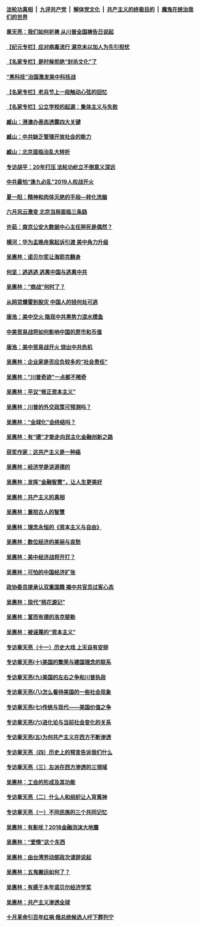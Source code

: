 ####  [法轮功真相](../../../../basic/blob/master/README.md?t=06251931) &nbsp;|&nbsp; [九评共产党](../../../../9ping.md/blob/master/README.md?t=06251931) &nbsp;|&nbsp; [解体党文化](../../../../jtdwh.md/blob/master/README.md?t=06251931)  &nbsp;|&nbsp; [共产主义的终极目的](../../../../gczydzjmd.md/blob/master/README.md?t=06251931) &nbsp;|&nbsp; [魔鬼在统治我们的世界](../../../../mgztzwmdsj.md/blob/master/README.md?t=06251931) 

#### [章天亮：我们如何祈祷 从川普全国祷告日说起](../pages/nsc423/n11944627.md?t=06251931) 

#### [【纪元专栏】应对病毒流行 渥京未以加人为先引担忧](../pages/nsc423/n11875714.md?t=06251931) 

#### [【名家专栏】是时候拒绝“封杀文化”了](../pages/nsc423/n11814093.md?t=06251931) 

#### [“黑科技”治国激发美中科技战](../pages/nsc423/n11638056.md?t=06251931) 

#### [【名家专栏】老兵节上一段触动心弦的回忆](../pages/nsc423/n11646016.md?t=06251931) 

#### [【名家专栏】公立学校的起源：集体主义与失败](../pages/nsc423/n11601833.md?t=06251931) 

#### [臧山：港澳办表态透露四大关键](../pages/nsc423/n11421628.md?t=06251931) 

#### [臧山：中共缺乏管理开放社会的能力](../pages/nsc423/n11407457.md?t=06251931) 

#### [臧山：北京面临治乱大转折](../pages/nsc423/n11406895.md?t=06251931) 

#### [专访胡平：20年打压 法轮功屹立不倒意义深远](../pages/nsc423/n11398800.md?t=06251931) 

#### [中共最怕“逢九必乱”2019人权战开火](../pages/nsc423/n11385248.md?t=06251931) 

#### [夏一阳：精神和肉体灭绝的手段—转化洗脑](../pages/nsc423/n11368250.md?t=06251931) 

#### [六月风云激变 北京当局面临三条路](../pages/nsc423/n11313668.md?t=06251931) 

#### [许茹：南京公安大数据中心主任猝死是偶然？](../pages/nsc423/n11064744.md?t=06251931) 

#### [横河：华为孟晚舟案起诉引渡 美中角力升级](../pages/nsc423/n11027230.md?t=06251931) 

#### [吴惠林：诺贝尔奖让海耶克翻身](../pages/nsc423/n10890049.md?t=06251931) 

#### [何坚：逃逃逃 逃离中国与逃离中共](../pages/nsc423/n10592891.md?t=06251931) 

#### [吴惠林：“商战”何时了？](../pages/nsc423/n10573558.md?t=06251931) 

#### [从网贷爆雷到股灾 中国人的钱何处可逃](../pages/nsc423/n10572800.md?t=06251931) 

#### [唐浩：美中交火 隐现中共黑势力混水摸鱼](../pages/nsc423/n10544040.md?t=06251931) 

#### [中美贸易战将如何影响中国的房市和币值](../pages/nsc423/n10543697.md?t=06251931) 

#### [唐浩：美中贸易战开火 烧出中共危机](../pages/nsc423/n10540126.md?t=06251931) 

#### [吴惠林：企业家是否应负较多的“社会责任”](../pages/nsc423/n10535022.md?t=06251931) 

#### [吴惠林：“川普奇迹”一点都不稀奇](../pages/nsc423/n10512808.md?t=06251931) 

#### [吴惠林：平议“修正资本主义”](../pages/nsc423/n10495724.md?t=06251931) 

#### [吴惠林：川普的外交政策可预测吗？](../pages/nsc423/n10462387.md?t=06251931) 

#### [吴惠林：“全球化”会终结吗？](../pages/nsc423/n10452838.md?t=06251931) 

#### [吴惠林：有“德”才能走向民主化金融创新之路](../pages/nsc423/n10432292.md?t=06251931) 

#### [获奖作家：这共产主义是一种癌](../pages/nsc423/n10431541.md?t=06251931) 

#### [吴惠林：经济学是讲道德的](../pages/nsc423/n10398014.md?t=06251931) 

#### [吴惠林：发挥“金融智慧”，让人生更美好](../pages/nsc423/n10375019.md?t=06251931) 

#### [吴惠林：共产主义的真相](../pages/nsc423/n10351394.md?t=06251931) 

#### [吴惠林：重拾古人的智慧](../pages/nsc423/n10337691.md?t=06251931) 

#### [吴惠林：理念永恒的《资本主义与自由》](../pages/nsc423/n10316274.md?t=06251931) 

#### [吴惠林：数位经济的美丽与哀愁](../pages/nsc423/n10292946.md?t=06251931) 

#### [吴惠林：美中经济战将开打？](../pages/nsc423/n10258825.md?t=06251931) 

#### [吴惠林：可怕的中国经济扩张](../pages/nsc423/n10219147.md?t=06251931) 

#### [政协委员提承认双重国籍 揭中共官员过客心态](../pages/nsc423/n10208809.md?t=06251931) 

#### [吴惠林：现代“桃花源记”](../pages/nsc423/n10185234.md?t=06251931) 

#### [吴惠林：富而有德的洛克斐勒](../pages/nsc423/n10142264.md?t=06251931) 

#### [吴惠林：被诬蔑的“资本主义”](../pages/nsc423/n10124816.md?t=06251931) 

#### [专访章天亮（十一）历史大戏 上天自有安排](../pages/nsc423/n10094905.md?t=06251931) 

#### [专访章天亮(十)美国的繁荣与建国理念的联系](../pages/nsc423/n10094899.md?t=06251931) 

#### [专访章天亮(九)美国的左右之争和川普执政](../pages/nsc423/n10094889.md?t=06251931) 

#### [专访章天亮(八)怎么看待美国的一些社会现象](../pages/nsc423/n10094857.md?t=06251931) 

#### [专访章天亮(七)传统与现代——美国价值之争](../pages/nsc423/n10093140.md?t=06251931) 

#### [专访章天亮(六)进化论与当前社会变化的关系](../pages/nsc423/n10092036.md?t=06251931) 

#### [专访章天亮(五)为何共产主义在西方不断渗透](../pages/nsc423/n10083620.md?t=06251931) 

#### [专访章天亮（四）历史上的预言告诉我们什么](../pages/nsc423/n10083606.md?t=06251931) 

#### [专访章天亮（三）左派在西方渗透的三领域](../pages/nsc423/n10081115.md?t=06251931) 

#### [吴惠林：工会的形成及其功能](../pages/nsc423/n10080633.md?t=06251931) 

#### [专访章天亮（二）什么人和组织让人背离神](../pages/nsc423/n10076637.md?t=06251931) 

#### [专访章天亮（一）不同民族的三个共同记忆](../pages/nsc423/n10074188.md?t=06251931) 

#### [吴惠林：有影呒？2018金融泡沫大地震](../pages/nsc423/n10040534.md?t=06251931) 

#### [吴惠林：“爱情”这个东西](../pages/nsc423/n10019423.md?t=06251931) 

#### [吴惠林：由台湾劳动部政次请辞说起](../pages/nsc423/n9979679.md?t=06251931) 

#### [吴惠林：五鬼搬运如何了？](../pages/nsc423/n9925338.md?t=06251931) 

#### [吴惠林：有感于本年诺贝尔经济学奖](../pages/nsc423/n9871883.md?t=06251931) 

#### [吴惠林：共产主义渗透全球](../pages/nsc423/n9812748.md?t=06251931) 

#### [十月革命引百年红祸 俄总统候选人吁下葬列宁](../pages/nsc423/n9810182.md?t=06251931) 

